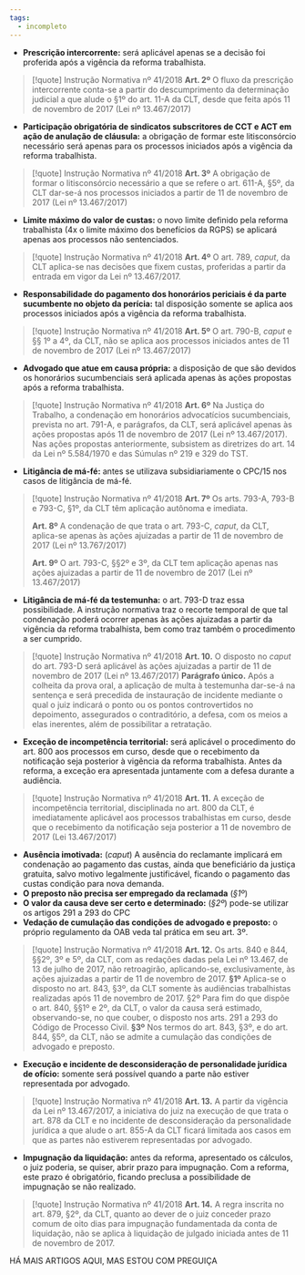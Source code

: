 ```yaml
---
tags:
  - incompleto
---
```

- **Prescrição intercorrente:** será aplicável apenas se a decisão foi proferida após a vigência da reforma trabalhista.
>[!quote] Instrução Normativa nº 41/2018
>**Art. 2º** O fluxo da prescrição intercorrente conta-se a partir do descumprimento da determinação judicial a que alude o §1º do art. 11-A da CLT, desde que feita após 11 de novembro de 2017 (Lei nº 13.467/2017)
- **Participação obrigatória de sindicatos subscritores de CCT e ACT em ação de anulação de cláusula:** a obrigação de formar este litisconsórcio necessário será apenas para os processos iniciados após a vigência da reforma trabalhista.
>[!quote] Instrução Normativa nº 41/2018
>**Art. 3º** A obrigação de formar o litisconsórcio necessário a que se refere o art. 611-A, §5º, da CLT dar-se-á nos processos iniciados a partir de 11 de novembro de 2017 (Lei nº 13.467/2017)
- **Limite máximo do valor de custas:** o novo limite definido pela reforma trabalhista (4x o limite máximo dos benefícios da RGPS) se aplicará apenas aos processos não sentenciados.
>[!quote] Instrução Normativa nº 41/2018
>**Art. 4º** O art. 789, *caput*, da CLT aplica-se nas decisões que fixem custas, proferidas a partir da entrada em vigor da Lei nº 13.467/2017.
- **Responsabilidade do pagamento dos honorários periciais é da parte sucumbente no objeto da perícia:** tal disposição somente se aplica aos processos iniciados após a vigência da reforma trabalhista.
>[!quote] Instrução Normativa nº 41/2018
>**Art. 5º** O art. 790-B, *caput* e §§ 1º a 4º, da CLT, não se aplica aos processos iniciados antes de 11 de novembro de 2017 (Lei nº 13.467/2017)
- **Advogado que atue em causa própria:** a disposição de que são devidos os honorários sucumbenciais será aplicada apenas às ações propostas após a reforma trabalhista.
>[!quote] Instrução Normativa nº 41/2018
>**Art. 6º** Na Justiça do Trabalho, a condenação em honorários advocatícios sucumbenciais, prevista no art. 791-A, e parágrafos, da CLT, será aplicável apenas às ações propostas após 11 de novembro de 2017 (Lei nº 13.467/2017). Nas ações propostas anteriormente, subsistem as diretrizes do art. 14 da Lei nº 5.584/1970 e das Súmulas nº 219 e 329 do TST.
- **Litigância de má-fé:** antes se utilizava subsidiariamente o CPC/15 nos casos de litigância de má-fé.
>[!quote] Instrução Normativa nº 41/2018
>**Art. 7º** Os arts. 793-A, 793-B e 793-C, §1º, da CLT têm aplicação autônoma e imediata.
>
>**Art. 8º** A condenação de que trata o art. 793-C, *caput*, da CLT, aplica-se apenas às ações ajuizadas a partir de 11 de novembro de 2017 (Lei nº 13.767/2017)
>
>**Art. 9º** O art. 793-C, §§2º e 3º, da CLT tem aplicação apenas nas ações ajuizadas a partir de 11 de novembro de 2017 (Lei nº 13.467/2017)
- **Litigância de má-fé da testemunha:** o art. 793-D traz essa possibilidade. A instrução normativa traz o recorte temporal de que tal condenação poderá ocorrer apenas às ações ajuizadas a partir da vigência da reforma trabalhista, bem como traz também o procedimento a ser cumprido.
>[!quote] Instrução Normativa nº 41/2018
>**Art. 10.** O disposto no *caput* do art. 793-D será aplicável às ações ajuizadas a partir de 11 de novembro de 2017 (Lei nº 13.467/2017)
>**Parágrafo único.** Após a colheita da prova oral, a aplicação de multa à testemunha dar-se-á na sentença e será precedida de instauração de incidente mediante o qual o juiz indicará o ponto ou os pontos controvertidos no depoimento, assegurados o contraditório, a defesa, com os meios a elas inerentes, além de possibilitar a retratação.
- **Exceção de incompetência territorial:** será aplicável o procedimento do art. 800 aos processos em curso, desde que o recebimento da notificação seja posterior à vigência da reforma trabalhista. Antes da reforma, a exceção era apresentada juntamente com a defesa durante a audiência.
>[!quote] Instrução Normativa nº 41/2018
>**Art. 11.** A exceção de incompetência territorial, disciplinada no art. 800 da CLT, é imediatamente aplicável aos processos trabalhistas em curso, desde que o recebimento da notificação seja posterior a 11 de novembro de 2017 (Lei 13.467/2017)
- **Ausência imotivada:** (*caput*) A ausência do reclamante implicará em condenação ao pagamento das custas, ainda que beneficiário da justiça gratuita, salvo motivo legalmente justificável, ficando o pagamento das custas condição para nova demanda.
- **O preposto não precisa ser empregado da reclamada** (*§1º*)
- **O valor da causa deve ser certo e determinado:** (*§2º*) pode-se utilizar os artigos 291 a 293 do CPC
- **Vedação de cumulação das condições de advogado e preposto:** o próprio regulamento da OAB veda tal prática em seu art. 3º.
>[!quote] Instrução Normativa nº 41/2018
>**Art. 12.** Os arts. 840 e 844, §§2º, 3º e 5º, da CLT, com as redações dadas pela Lei nº 13.467, de 13 de julho de 2017, não retroagirão, aplicando-se, exclusivamente, às ações ajuizadas a partir de 11 de novembro de 2017.
>**§1º** Aplica-se o disposto no art. 843, §3º, da CLT somente às audiências trabalhistas realizadas após 11 de novembro de 2017.
>§2º Para fim do que dispõe o art. 840, §§1º e 2º, da CLT, o valor da causa será estimado, observando-se, no que couber, o disposto nos arts. 291 a 293 do Código de Processo Civil.
>**§3º** Nos termos do art. 843, §3º, e do art. 844, §5º, da CLT, não se admite a cumulação das condições de advogado e preposto.
- **Execução e incidente de desconsideração de personalidade jurídica de ofício:** somente será possível quando a parte não estiver representada por advogado.
>[!quote] Instrução Normativa nº 41/2018
>**Art. 13.** A partir da vigência da Lei nº 13.467/2017, a iniciativa do juiz na execução de que trata o art. 878 da CLT e no incidente de desconsideração da personalidade jurídica a que alude o art. 855-A da CLT ficará limitada aos casos em que as partes não estiverem representadas por advogado.
- **Impugnação da liquidação:** antes da reforma, apresentado os cálculos, o juiz poderia, se quiser, abrir prazo para impugnação. Com a reforma, este prazo é obrigatório, ficando preclusa a possibilidade de impugnação se não realizado.
>[!quote] Instrução Normativa nº 41/2018
>**Art. 14.** A regra inscrita no art. 879, §2º, da CLT, quanto ao dever de o juiz conceder prazo comum de oito dias para impugnação fundamentada da conta de liquidação, não se aplica à liquidação de julgado iniciada antes de 11 de novembro de 2017.


HÁ MAIS ARTIGOS AQUI, MAS ESTOU COM PREGUIÇA